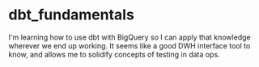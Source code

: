 # dbt_fundamentals
I'm learning how to use dbt with BigQuery so I can apply that knowledge wherever we end up working. It seems like a good DWH interface tool to know, and allows me to solidify concepts of testing in data ops.
